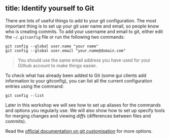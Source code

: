 title: Identify yourself to Git
---

There are lots of useful things to add to your git configuration.  The most important thing is to set up your git user name and email, so people know who is creating commits.  To add your username and email to git, either edit the `~/.gitconfig` file or run the following two commands:

    git config --global user.name "your name"
    git config --global user.email "your.name@domain.com"

> You should use the same email address you have used for your Github account to make things easier.

To check what has already been added to Git (some gui clients add information to your gitconfig), you can list all the current configuration entries using the command:

    git config --list


Later in this workshop we will see how to set up aliases for the commands and options you regularly use.  We will also show how to set up specify tools for merging changes and viewing *diffs* (differences between files and commits).

Read the [official documentation on git customisation](http://git-scm.com/book/en/Customizing-Git-Git-Configuration) for more options.

